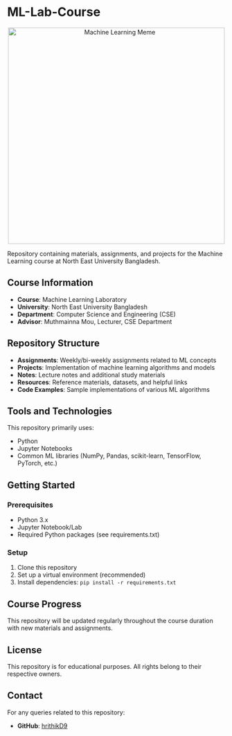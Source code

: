# ML-Lab-Course

<div align="center">
  <img src="https://miro.medium.com/v2/resize:fit:1400/1*Wmv3R_HQ9Nf0UsXBwT4z_A.gif" alt="Machine Learning Meme" width="500"/>
</div>

Repository containing materials, assignments, and projects for the Machine Learning course at North East University Bangladesh.

## Course Information

- **Course**: Machine Learning Laboratory
- **University**: North East University Bangladesh
- **Department**: Computer Science and Engineering (CSE)
- **Advisor**: Muthmainna Mou, Lecturer, CSE Department

## Repository Structure

- **Assignments**: Weekly/bi-weekly assignments related to ML concepts
- **Projects**: Implementation of machine learning algorithms and models
- **Notes**: Lecture notes and additional study materials
- **Resources**: Reference materials, datasets, and helpful links
- **Code Examples**: Sample implementations of various ML algorithms

## Tools and Technologies

This repository primarily uses:
- Python
- Jupyter Notebooks
- Common ML libraries (NumPy, Pandas, scikit-learn, TensorFlow, PyTorch, etc.)

## Getting Started

### Prerequisites
- Python 3.x
- Jupyter Notebook/Lab
- Required Python packages (see requirements.txt)

### Setup
1. Clone this repository
2. Set up a virtual environment (recommended)
3. Install dependencies: `pip install -r requirements.txt`

## Course Progress

This repository will be updated regularly throughout the course duration with new materials and assignments.

## License

This repository is for educational purposes. All rights belong to their respective owners.

## Contact

For any queries related to this repository:
- **GitHub**: [hrithikD9](https://github.com/hrithikD9)
